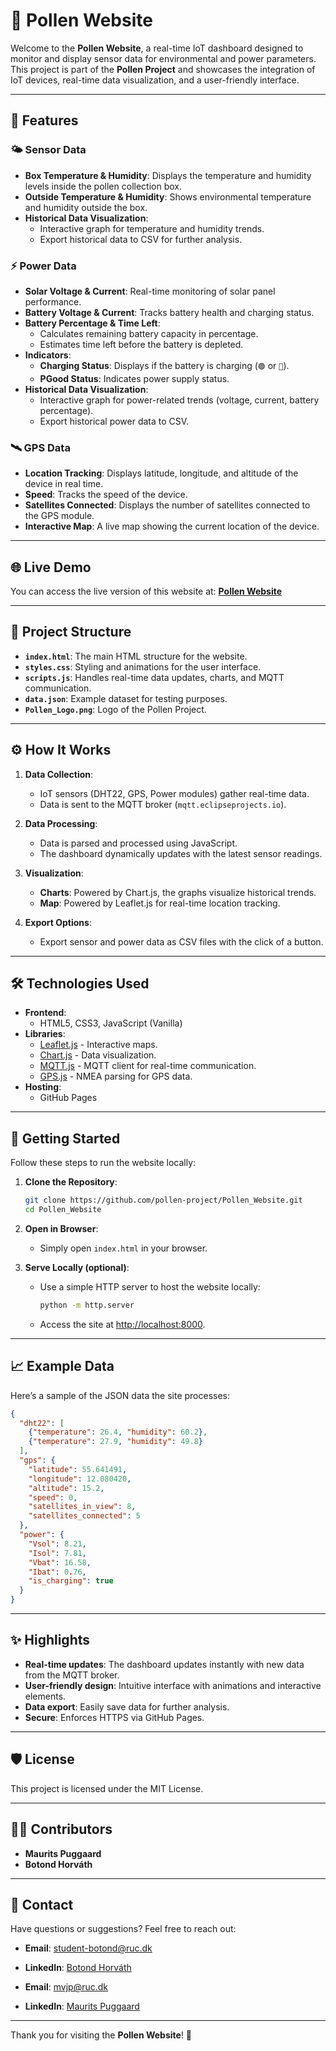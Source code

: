 # 🌾 Pollen Website

Welcome to the **Pollen Website**, a real-time IoT dashboard designed to monitor and display sensor data for environmental and power parameters. This project is part of the **Pollen Project** and showcases the integration of IoT devices, real-time data visualization, and a user-friendly interface.

---

## 🚀 Features

### 🌤️ **Sensor Data**
- **Box Temperature & Humidity**: Displays the temperature and humidity levels inside the pollen collection box.
- **Outside Temperature & Humidity**: Shows environmental temperature and humidity outside the box.
- **Historical Data Visualization**:
  - Interactive graph for temperature and humidity trends.
  - Export historical data to CSV for further analysis.

### ⚡ **Power Data**
- **Solar Voltage & Current**: Real-time monitoring of solar panel performance.
- **Battery Voltage & Current**: Tracks battery health and charging status.
- **Battery Percentage & Time Left**:
  - Calculates remaining battery capacity in percentage.
  - Estimates time left before the battery is depleted.
- **Indicators**:
  - **Charging Status**: Displays if the battery is charging (`🟢` or `🔴`).
  - **PGood Status**: Indicates power supply status.
- **Historical Data Visualization**:
  - Interactive graph for power-related trends (voltage, current, battery percentage).
  - Export historical power data to CSV.

### 🛰️ **GPS Data**
- **Location Tracking**: Displays latitude, longitude, and altitude of the device in real time.
- **Speed**: Tracks the speed of the device.
- **Satellites Connected**: Displays the number of satellites connected to the GPS module.
- **Interactive Map**: A live map showing the current location of the device.

---

## 🌐 Live Demo

You can access the live version of this website at:
[**Pollen Website**](https://pollen-project.github.io/Pollen_Website/)

---

## 📂 Project Structure

- **`index.html`**: The main HTML structure for the website.
- **`styles.css`**: Styling and animations for the user interface.
- **`scripts.js`**: Handles real-time data updates, charts, and MQTT communication.
- **`data.json`**: Example dataset for testing purposes.
- **`Pollen_Logo.png`**: Logo of the Pollen Project.

---

## ⚙️ How It Works

1. **Data Collection**:
   - IoT sensors (DHT22, GPS, Power modules) gather real-time data.
   - Data is sent to the MQTT broker (`mqtt.eclipseprojects.io`).

2. **Data Processing**:
   - Data is parsed and processed using JavaScript.
   - The dashboard dynamically updates with the latest sensor readings.

3. **Visualization**:
   - **Charts**: Powered by Chart.js, the graphs visualize historical trends.
   - **Map**: Powered by Leaflet.js for real-time location tracking.

4. **Export Options**:
   - Export sensor and power data as CSV files with the click of a button.

---

## 🛠️ Technologies Used

- **Frontend**: 
  - HTML5, CSS3, JavaScript (Vanilla)
- **Libraries**:
  - [Leaflet.js](https://leafletjs.com/) - Interactive maps.
  - [Chart.js](https://www.chartjs.org/) - Data visualization.
  - [MQTT.js](https://github.com/mqttjs/MQTT.js) - MQTT client for real-time communication.
  - [GPS.js](https://github.com/infusion/GPS.js) - NMEA parsing for GPS data.
- **Hosting**:
  - GitHub Pages

---

## 🚀 Getting Started

Follow these steps to run the website locally:

1. **Clone the Repository**:
   ```bash
   git clone https://github.com/pollen-project/Pollen_Website.git
   cd Pollen_Website 

2. **Open in Browser**:
   - Simply open `index.html` in your browser.

3. **Serve Locally (optional)**:
   - Use a simple HTTP server to host the website locally:
     ```bash
     python -m http.server
     ```
   - Access the site at [http://localhost:8000](http://localhost:8000).

---

## 📈 Example Data

Here’s a sample of the JSON data the site processes:

```json
{
  "dht22": [
    {"temperature": 26.4, "humidity": 60.2},
    {"temperature": 27.9, "humidity": 49.8}
  ],
  "gps": {
    "latitude": 55.641491,
    "longitude": 12.080420,
    "altitude": 15.2,
    "speed": 0,
    "satellites_in_view": 8,
    "satellites_connected": 5
  },
  "power": {
    "Vsol": 8.21,
    "Isol": 7.81,
    "Vbat": 16.58,
    "Ibat": 0.76,
    "is_charging": true
  }
}
```
---

## ✨ Highlights

- **Real-time updates**: The dashboard updates instantly with new data from the MQTT broker.
- **User-friendly design**: Intuitive interface with animations and interactive elements.
- **Data export**: Easily save data for further analysis.
- **Secure**: Enforces HTTPS via GitHub Pages.

---

## 🛡️ License

This project is licensed under the MIT License.

---

## 👩‍💻 Contributors

- **Maurits Puggaard**
- **Botond Horváth**

---

## 📧 Contact

Have questions or suggestions? Feel free to reach out:

- **Email**: student-botond@ruc.dk
- **LinkedIn**: [Botond Horváth](https://www.linkedin.com/in/botond-horvath/)

- **Email**: mvjp@ruc.dk
- **LinkedIn**: [Maurits Puggaard](https://www.linkedin.com/in/maurits-puggaard/)

---

Thank you for visiting the **Pollen Website**! 🌱
